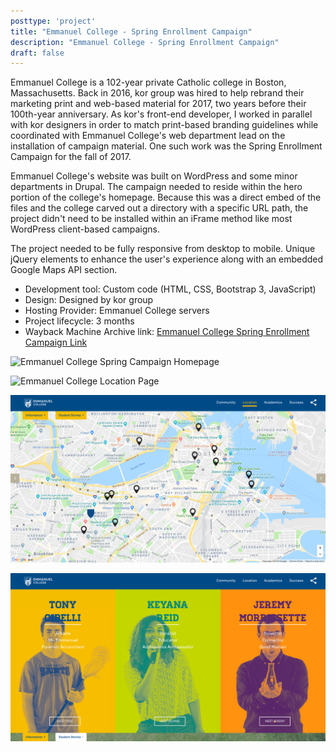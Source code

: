 ```yaml
---
posttype: 'project'
title: "Emmanuel College - Spring Enrollment Campaign"
description: "Emmanuel College - Spring Enrollment Campaign"
draft: false
---
```


Emmanuel College is a 102-year private Catholic college in Boston, Massachusetts. Back in 2016, kor group was hired to help rebrand their marketing print and web-based material for 2017, two years before their 100th-year anniversary. As kor's front-end developer, I worked in parallel with kor designers in order to match print-based branding guidelines while coordinated with Emmanuel College's web department lead on the installation of campaign material. One such work was the Spring Enrollment Campaign for the fall of 2017.

Emmanuel College's website was built on WordPress and some minor departments in Drupal. The campaign needed to reside within the hero portion of the college's homepage. Because this was a direct embed of the files and the college carved out a directory with a specific URL path, the project didn't need to be installed within an iFrame method like most WordPress client-based campaigns.

The project needed to be fully responsive from desktop to mobile. Unique jQuery elements to enhance the user's experience along with an embedded Google Maps API section.

- Development tool:  Custom code (HTML, CSS, Bootstrap 3, JavaScript)   
- Design: Designed by kor group  
- Hosting Provider: Emmanuel College servers  
- Project lifecycle: 3 months  
- Wayback Machine Archive link: [Emmanuel College Spring Enrollment Campaign Link](https://web.archive.org/web/20180210205959/https://www.emmanuel.edu/go-all-in.html)   

![Emmanuel College Spring Campaign Homepage](../../../assets/portfolio/kor/feature/emm/full-emm-homepage.png)

![Emmanuel College Location Page](../../../assets/portfolio/kor/feature/emm/full-emm-locationpage.png)

![Emmanuel College Google Maps API Page](../../../assets/portfolio/kor/feature/emm/full-emm-mappage.png)

![Emmanuel College Student Stories Page](../../../assets/portfolio/kor/feature/emm/full-emm-student-stories.png)